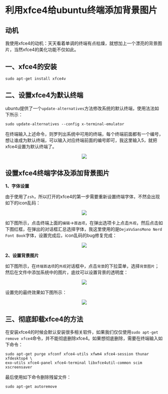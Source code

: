 
# 利用xfce4给ubuntu终端添加背景图片

## 动机
我使用xfce4的动机：天天看着单调的终端有点枯燥，就想加上一个漂亮的背景图片，当然xfce4的美化功能不仅如此。

## 一、xfce4的安装
```
sudo apt-get install xfce4v
```

## 二、设置xfce4为默认终端

ubuntu提供了一个`update-alternatives`方法修改系统的默认终端，使用法法如下所示：

```
sudo update-alternatives --config x-terminal-emulator
```

在终端输入上述命令，则罗列出系统中可用的终端，每个终端前面都有一个编号，想让谁成为默认终端，可以输入对应终端前面的编号即可，我这里输入5，就把xfce4设置为默认终端了。

<div align=center><img src="../../FullStack/assets/Linux/设置xfce4为默认终端.png"></div>


## 设置xfce4终端字体及添加背景图片

**1、字体设置**

由于使用了`zsh`，所以打开的xfce4的第一步需要重新设置终端字体，不然会出现如下的icon乱码：

<div align=center><img src="../../FullStack/assets/Linux/终端icon乱码.png"></div>

如下图所示，点击终端上面的`编辑`$\to$`首选项`，在弹出选项卡上点击`外观`，然后点击如下图红框，在弹出的对话框汇总选择字体，我这里使用的是`DejaVuSansMono Nerd Font Book`字体，设置完成后，icon乱码的bug修复完成：

<div align=center><img src="../../FullStack/assets/Linux/xfce4终端字体设置.png"></div>

**2、设置背景图片**

如下图所示，在`终端首选项`的`外观`对话框中，点击`背景`的下拉菜单，选择`背景图片`；然后在文件中添加系统中的图片，底纹可以设置背景的透明度：


<div align=center><img src="../../FullStack/assets/Linux/设置背景图片.png"></div>


设置完的最终效果如下图所示：

<div align=center><img src="../../FullStack/assets/Linux/我设置的终端.png"></div>

## 三、彻底卸载xfce4的方法
在安装xfce4的时候会默认安装很多相关软件，如果我们仅仅使用`sudo apt-get remove xfce4`命令，并不能彻底删除xfce4。如果想彻底删除，需要在终端输入如下命令：

```
sudo apt-get purge xfconf xfce4-utils xfwm4 xfce4-session thunar xfdesktop4 \
exo-utils xfce4-panel xfce4-terminal libxfce4util-common scim xscreensaver
```

最后使用如下命令删除残留文件：

```
sudo apt-get autoremove
```